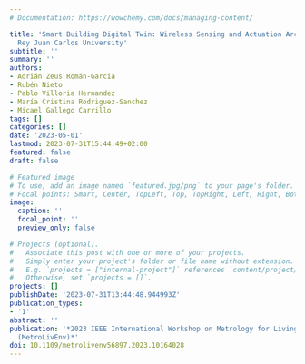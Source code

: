 ```yaml
---
# Documentation: https://wowchemy.com/docs/managing-content/

title: 'Smart Building Digital Twin: Wireless Sensing and Actuation Architecture at
  Rey Juan Carlos University'
subtitle: ''
summary: ''
authors:
- Adrián Zeus Román-García
- Rubén Nieto
- Pablo Villoria Hernandez
- María Cristina Rodriguez-Sanchez
- Micael Gallego Carrillo
tags: []
categories: []
date: '2023-05-01'
lastmod: 2023-07-31T15:44:49+02:00
featured: false
draft: false

# Featured image
# To use, add an image named `featured.jpg/png` to your page's folder.
# Focal points: Smart, Center, TopLeft, Top, TopRight, Left, Right, BottomLeft, Bottom, BottomRight.
image:
  caption: ''
  focal_point: ''
  preview_only: false

# Projects (optional).
#   Associate this post with one or more of your projects.
#   Simply enter your project's folder or file name without extension.
#   E.g. `projects = ["internal-project"]` references `content/project/deep-learning/index.md`.
#   Otherwise, set `projects = []`.
projects: []
publishDate: '2023-07-31T13:44:48.944993Z'
publication_types:
- '1'
abstract: ''
publication: '*2023 IEEE International Workshop on Metrology for Living Environment
  (MetroLivEnv)*'
doi: 10.1109/metrolivenv56897.2023.10164028
---
```

